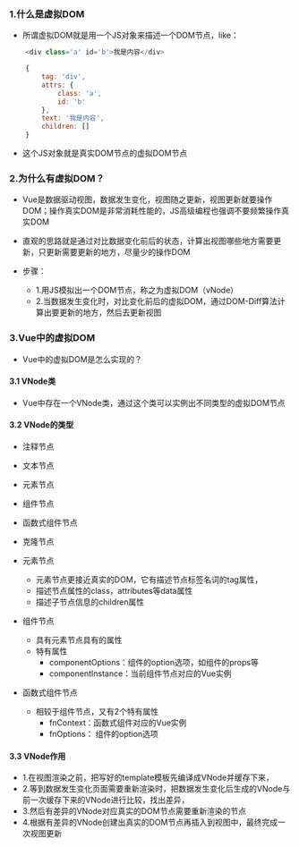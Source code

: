 ### 1.什么是虚拟DOM

- 所谓虚拟DOM就是用一个JS对象来描述一个DOM节点，like：

```js
    <div class='a' id='b'>我是内容</div>

    {
        tag: 'div',
        attrs: {
            class: 'a',
            id: 'b'
        },
        text: '我是内容',
        children: []
    }
```

- 这个JS对象就是真实DOM节点的虚拟DOM节点


### 2.为什么有虚拟DOM？

- Vue是数据驱动视图，数据发生变化，视图随之更新，视图更新就要操作DOM；操作真实DOM是非常消耗性能的，JS高级编程也强调不要频繁操作真实DOM

- 直观的思路就是通过对比数据变化前后的状态，计算出视图哪些地方需要更新，只更新需要更新的地方，尽量少的操作DOM

- 步骤：
  - 1.用JS模拟出一个DOM节点，称之为虚拟DOM（vNode）
  - 2.当数据发生变化时，对比变化前后的虚拟DOM，通过DOM-Diff算法计算出要更新的地方，然后去更新视图


### 3.Vue中的虚拟DOM

- Vue中的虚拟DOM是怎么实现的？
  
#### 3.1 VNode类
- Vue中存在一个VNode类，通过这个类可以实例出不同类型的虚拟DOM节点

#### 3.2 VNode的类型
- 注释节点
- 文本节点
- 元素节点
- 组件节点
- 函数式组件节点
- 克隆节点

- 元素节点
  - 元素节点更接近真实的DOM，它有描述节点标签名词的tag属性，
  - 描述节点属性的class，attributes等data属性
  - 描述子节点信息的children属性


- 组件节点
  - 具有元素节点具有的属性
  - 特有属性
    - componentOptions：组件的option选项，如组件的props等
    - componentInstance：当前组件节点对应的Vue实例

- 函数式组件节点
  - 相较于组件节点，又有2个特有属性
    - fnContext：函数式组件对应的Vue实例
    - fnOptions： 组件的option选项


#### 3.3 VNode作用
- 1.在视图渲染之前，把写好的template模板先编译成VNode并缓存下来，
- 2.等到数据发生变化页面需要重新渲染时，把数据发生变化后生成的VNode与前一次缓存下来的VNode进行比较，找出差异，
- 3.然后有差异的VNode对应真实的DOM节点需要重新渲染的节点
- 4.根据有差异的VNode创建出真实的DOM节点再插入到视图中，最终完成一次视图更新